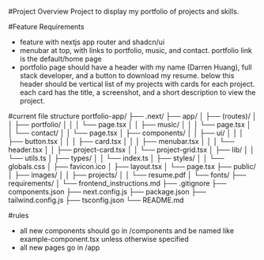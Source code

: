 #Project Overview
Project to display my portfolio of projects and skills.

#Feature Requirements
- feature with nextjs app router and shadcn/ui
- menubar at top, with links to portfolio, music, and contact. portfolio link is the default/home page
- portfolio page should have a header with my name (Darren Huang), full stack developer, and a button to download my resume. below this header should be vertical list of my projects with cards for each project. each card has the title, a screenshot, and a short description to view the project.

#current file structure
portfolio-app/
├── .next/
├── app/
│ ├── (routes)/
│ │ ├── portfolio/
│ │ │ └── page.tsx
│ │ ├── music/
│ │ │ └── page.tsx
│ │ └── contact/
│ │ └── page.tsx
│ ├── components/
│ │ ├── ui/
│ │ │ ├── button.tsx
│ │ │ ├── card.tsx
│ │ │ ├── menubar.tsx
│ │ │ └── header.tsx
│ │ ├── project-card.tsx
│ │ └── project-grid.tsx
│ ├── lib/
│ │ └── utils.ts
│ ├── types/
│ │ └── index.ts
│ ├── styles/
│ │ └── globals.css
│ ├── favicon.ico
│ ├── layout.tsx
│ └── page.tsx
├── public/
│ ├── images/
│ │ ├── projects/
│ │ └── resume.pdf
│ └── fonts/
├── requirements/
│ └── frontend_instructions.md
├── .gitignore
├── components.json
├── next.config.js
├── package.json
├── tailwind.config.js
├── tsconfig.json
└── README.md

#rules
- all new components should go in /components and be named like example-component.tsx unless otherwise specified
- all new pages go in /app